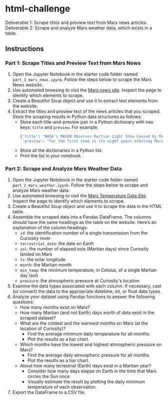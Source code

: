 # html-challenge
Deliverable 1: Scrape titles and preview text from Mars news articles.
Deliverable 2: Scrape and analyze Mars weather data, which exists in a table.

## Instructions

### Part 1: Scrape Titles and Preview Text from Mars News

1. Open the Jupyter Notebook in the starter code folder named `part_1_mars_news.ipynb`. Follow the steps below to scrape the Mars News website.
2. Use automated browsing to visit the [Mars news site](https://static.bc-edx.com/data/web/mars_news/index.html). Inspect the page to identify which elements to scrape.
3. Create a Beautiful Soup object and use it to extract text elements from the website.
4. Extract the titles and preview text of the news articles that you scraped. Store the scraping results in Python data structures as follows:
   - Store each title-and-preview pair in a Python dictionary with two keys: `title` and `preview`. For example:
     ```python
     {'title': "NASA's MAVEN Observes Martian Light Show Caused by Major Solar Storm",
      'preview': "For the first time in its eight years orbiting Mars, NASA’s MAVEN mission witnessed two different types of ultraviolet aurorae simultaneously, the result of solar storms that began on Aug. 27."}
     ```
   - Store all the dictionaries in a Python list.
   - Print the list in your notebook.

### Part 2: Scrape and Analyze Mars Weather Data

1. Open the Jupyter Notebook in the starter code folder named `part_2_mars_weather.ipynb`. Follow the steps below to scrape and analyze Mars weather data.
2. Use automated browsing to visit the [Mars Temperature Data Site](https://static.bc-edx.com/data/web/mars_facts/temperature.html). Inspect the page to identify which elements to scrape.
3. Create a Beautiful Soup object and use it to scrape the data in the HTML table.
4. Assemble the scraped data into a Pandas DataFrame. The columns should have the same headings as the table on the website. Here’s an explanation of the column headings:
   - `id`: the identification number of a single transmission from the Curiosity rover
   - `terrestrial_date`: the date on Earth
   - `sol`: the number of elapsed sols (Martian days) since Curiosity landed on Mars
   - `ls`: the solar longitude
   - `month`: the Martian month
   - `min_temp`: the minimum temperature, in Celsius, of a single Martian day (sol)
   - `pressure`: the atmospheric pressure at Curiosity's location
5. Examine the data types associated with each column. If necessary, cast (or convert) the data to the appropriate datetime, int, or float data types.
6. Analyze your dataset using Pandas functions to answer the following questions:
   - How many months exist on Mars?
   - How many Martian (and not Earth) days worth of data exist in the scraped dataset?
   - What are the coldest and the warmest months on Mars (at the location of Curiosity)?
     - Find the average minimum daily temperature for all months.
     - Plot the results as a bar chart.
   - Which months have the lowest and highest atmospheric pressure on Mars?
     - Find the average daily atmospheric pressure for all months.
     - Plot the results as a bar chart.
   - About how many terrestrial (Earth) days exist in a Martian year?
     - Consider how many days elapse on Earth in the time that Mars circles the Sun once.
     - Visually estimate the result by plotting the daily minimum temperature of each observation.
7. Export the DataFrame to a CSV file.

